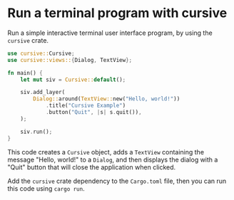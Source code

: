 # Run a terminal program with cursive

Run a simple interactive terminal user interface program, by using the `cursive` crate.

```rust
use cursive::Cursive;
use cursive::views::{Dialog, TextView};

fn main() {
    let mut siv = Cursive::default();

    siv.add_layer(
        Dialog::around(TextView::new("Hello, world!"))
            .title("Cursive Example")
            .button("Quit", |s| s.quit()),
    );

    siv.run();
}
```

This code creates a `Cursive` object, adds a `TextView` containing the message "Hello, world!" to a `Dialog`, and then displays the dialog with a "Quit" button that will close the application when clicked.

Add the `cursive` crate dependency to the `Cargo.toml` file, then you can run this code using `cargo run`.